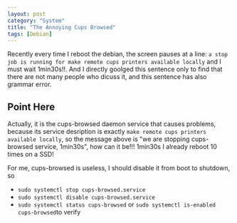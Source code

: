 ```yaml
---
layout: post
category: "System"
title: "The Annoying Cups Browsed"
tags: [Debian]
---
```

Recently every time I reboot the debian, the screen pauses at a line: `a stop job is running for make remote cups printers available locally` and I must wait 1min30s!!. And I directly goolged this sentence only to find that there are not many people who dicuss it, and this sentence has also grammar error.

<!--more-->

## Point Here

Actually, it is the cups-browsed daemon service that causes problems, because its service desription is exactly `make remote cups printers available locally`, so the message above is "we are stopping cups-browsed service, 1min30s", how can it be!!! 1min30s I already reboot 10 times on a SSD! 

For me, cups-browsed is useless, I should disable it from boot to shutdown, so
- `sudo systemctl stop cups-browsed.service`
- `sudo systemctl disable cups-browsed.service`
- `sudo systemctl status cups-browsed` or `sudo systemctl is-enabled cups-browsed`to verify 
